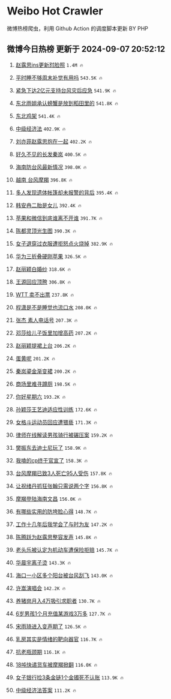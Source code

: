 # Weibo Hot Crawler 



微博热榜爬虫，利用 Github Action 的调度脚本更新 BY PHP 


## 微博今日热榜 更新于 2024-09-07 20:52:12 
1. [赵露思ins更新怼脸照](https://s.weibo.com/weibo?q=%23%E8%B5%B5%E9%9C%B2%E6%80%9Dins%E6%9B%B4%E6%96%B0%E6%80%BC%E8%84%B8%E7%85%A7%23&t=31&band_rank=1&Refer=top) `1.4M 🔥` 

1. [平时睡不够周末补觉有用吗](https://s.weibo.com/weibo?q=%23%E5%B9%B3%E6%97%B6%E7%9D%A1%E4%B8%8D%E5%A4%9F%E5%91%A8%E6%9C%AB%E8%A1%A5%E8%A7%89%E6%9C%89%E7%94%A8%E5%90%97%23&t=31&band_rank=2&Refer=top) `543.5K 🔥` 

1. [紧急下达2亿元支持台风灾后应急](https://s.weibo.com/weibo?q=%23%E7%B4%A7%E6%80%A5%E4%B8%8B%E8%BE%BE2%E4%BA%BF%E5%85%83%E6%94%AF%E6%8C%81%E5%8F%B0%E9%A3%8E%E7%81%BE%E5%90%8E%E5%BA%94%E6%80%A5%23&t=31&band_rank=3&Refer=top) `541.9K 🔥` 

1. [东北雨姐承认螃蟹是放到稻田里的](https://s.weibo.com/weibo?q=%23%E4%B8%9C%E5%8C%97%E9%9B%A8%E5%A7%90%E6%89%BF%E8%AE%A4%E8%9E%83%E8%9F%B9%E6%98%AF%E6%94%BE%E5%88%B0%E7%A8%BB%E7%94%B0%E9%87%8C%E7%9A%84%23&t=31&band_rank=4&Refer=top) `541.8K 🔥` 

1. [东北鸡架](https://s.weibo.com/weibo?q=%E4%B8%9C%E5%8C%97%E9%B8%A1%E6%9E%B6&t=31&band_rank=5&Refer=top) `541.4K 🔥` 

1. [中级经济法](https://s.weibo.com/weibo?q=%E4%B8%AD%E7%BA%A7%E7%BB%8F%E6%B5%8E%E6%B3%95&t=31&band_rank=6&Refer=top) `402.9K 🔥` 

1. [刘亦菲赵露思抱在一起](https://s.weibo.com/weibo?q=%23%E5%88%98%E4%BA%A6%E8%8F%B2%E8%B5%B5%E9%9C%B2%E6%80%9D%E6%8A%B1%E5%9C%A8%E4%B8%80%E8%B5%B7%23&t=31&band_rank=7&Refer=top) `402.2K 🔥` 

1. [好久不见的长发秦岚](https://s.weibo.com/weibo?q=%23%E5%A5%BD%E4%B9%85%E4%B8%8D%E8%A7%81%E7%9A%84%E9%95%BF%E5%8F%91%E7%A7%A6%E5%B2%9A%23&t=31&band_rank=8&Refer=top) `400.5K 🔥` 

1. [海南防台风最新情况](https://s.weibo.com/weibo?q=%23%E6%B5%B7%E5%8D%97%E9%98%B2%E5%8F%B0%E9%A3%8E%E6%9C%80%E6%96%B0%E6%83%85%E5%86%B5%23&t=31&band_rank=9&Refer=top) `398.0K 🔥` 

1. [越南 台风摩羯](https://s.weibo.com/weibo?q=%E8%B6%8A%E5%8D%97%20%E5%8F%B0%E9%A3%8E%E6%91%A9%E7%BE%AF&t=31&band_rank=10&Refer=top) `396.8K 🔥` 

1. [多人发现遗体帐篷却未报警的背后](https://s.weibo.com/weibo?q=%23%E5%A4%9A%E4%BA%BA%E5%8F%91%E7%8E%B0%E9%81%97%E4%BD%93%E5%B8%90%E7%AF%B7%E5%8D%B4%E6%9C%AA%E6%8A%A5%E8%AD%A6%E7%9A%84%E8%83%8C%E5%90%8E%23&t=31&band_rank=11&Refer=top) `395.4K 🔥` 

1. [韩安冉二胎是女儿](https://s.weibo.com/weibo?q=%E9%9F%A9%E5%AE%89%E5%86%89%E4%BA%8C%E8%83%8E%E6%98%AF%E5%A5%B3%E5%84%BF&t=31&band_rank=12&Refer=top) `392.4K 🔥` 

1. [苹果和微信到底谁离不开谁](https://s.weibo.com/weibo?q=%23%E8%8B%B9%E6%9E%9C%E5%92%8C%E5%BE%AE%E4%BF%A1%E5%88%B0%E5%BA%95%E8%B0%81%E7%A6%BB%E4%B8%8D%E5%BC%80%E8%B0%81%23&t=31&band_rank=13&Refer=top) `391.7K 🔥` 

1. [陈都灵顶光生图](https://s.weibo.com/weibo?q=%23%E9%99%88%E9%83%BD%E7%81%B5%E9%A1%B6%E5%85%89%E7%94%9F%E5%9B%BE%23&t=31&band_rank=14&Refer=top) `390.3K 🔥` 

1. [女子退穿过衣服遭拒怒点火烧掉](https://s.weibo.com/weibo?q=%23%E5%A5%B3%E5%AD%90%E9%80%80%E7%A9%BF%E8%BF%87%E8%A1%A3%E6%9C%8D%E9%81%AD%E6%8B%92%E6%80%92%E7%82%B9%E7%81%AB%E7%83%A7%E6%8E%89%23&t=31&band_rank=15&Refer=top) `382.9K 🔥` 

1. [华为三折叠硬刚苹果](https://s.weibo.com/weibo?q=%23%E5%8D%8E%E4%B8%BA%E4%B8%89%E6%8A%98%E5%8F%A0%E7%A1%AC%E5%88%9A%E8%8B%B9%E6%9E%9C%23&t=31&band_rank=16&Refer=top) `326.5K 🔥` 

1. [赵丽颖白婚纱](https://s.weibo.com/weibo?q=%23%E8%B5%B5%E4%B8%BD%E9%A2%96%E7%99%BD%E5%A9%9A%E7%BA%B1%23&t=31&band_rank=17&Refer=top) `318.6K 🔥` 

1. [王源回应顶胯](https://s.weibo.com/weibo?q=%23%E7%8E%8B%E6%BA%90%E5%9B%9E%E5%BA%94%E9%A1%B6%E8%83%AF%23&t=31&band_rank=18&Refer=top) `306.8K 🔥` 

1. [WTT 卖不出票](https://s.weibo.com/weibo?q=WTT%20%E5%8D%96%E4%B8%8D%E5%87%BA%E7%A5%A8&t=31&band_rank=19&Refer=top) `237.8K 🔥` 

1. [程潇是不是睡觉也流口水](https://s.weibo.com/weibo?q=%23%E7%A8%8B%E6%BD%87%E6%98%AF%E4%B8%8D%E6%98%AF%E7%9D%A1%E8%A7%89%E4%B9%9F%E6%B5%81%E5%8F%A3%E6%B0%B4%23&t=31&band_rank=20&Refer=top) `208.0K 🔥` 

1. [张杰 素人电话号](https://s.weibo.com/weibo?q=%E5%BC%A0%E6%9D%B0%20%E7%B4%A0%E4%BA%BA%E7%94%B5%E8%AF%9D%E5%8F%B7&t=31&band_rank=21&Refer=top) `207.3K 🔥` 

1. [邓莎给儿子饭里加增高药](https://s.weibo.com/weibo?q=%23%E9%82%93%E8%8E%8E%E7%BB%99%E5%84%BF%E5%AD%90%E9%A5%AD%E9%87%8C%E5%8A%A0%E5%A2%9E%E9%AB%98%E8%8D%AF%23&t=31&band_rank=22&Refer=top) `207.2K 🔥` 

1. [赵丽颖提裙上台](https://s.weibo.com/weibo?q=%23%E8%B5%B5%E4%B8%BD%E9%A2%96%E6%8F%90%E8%A3%99%E4%B8%8A%E5%8F%B0%23&t=31&band_rank=23&Refer=top) `206.2K 🔥` 

1. [蛋黄呢](https://s.weibo.com/weibo?q=%E8%9B%8B%E9%BB%84%E5%91%A2&t=31&band_rank=24&Refer=top) `201.2K 🔥` 

1. [秦岚鎏金渐变裙](https://s.weibo.com/weibo?q=%23%E7%A7%A6%E5%B2%9A%E9%8E%8F%E9%87%91%E6%B8%90%E5%8F%98%E8%A3%99%23&t=31&band_rank=25&Refer=top) `200.2K 🔥` 

1. [商场里难寻蹲厕](https://s.weibo.com/weibo?q=%23%E5%95%86%E5%9C%BA%E9%87%8C%E9%9A%BE%E5%AF%BB%E8%B9%B2%E5%8E%95%23&t=31&band_rank=26&Refer=top) `198.5K 🔥` 

1. [你好星期六](https://s.weibo.com/weibo?q=%E4%BD%A0%E5%A5%BD%E6%98%9F%E6%9C%9F%E5%85%AD&t=31&band_rank=27&Refer=top) `193.2K 🔥` 

1. [孙颖莎王艺迪适应性训练](https://s.weibo.com/weibo?q=%23%E5%AD%99%E9%A2%96%E8%8E%8E%E7%8E%8B%E8%89%BA%E8%BF%AA%E9%80%82%E5%BA%94%E6%80%A7%E8%AE%AD%E7%BB%83%23&t=31&band_rank=28&Refer=top) `172.6K 🔥` 

1. [女格斗运动员回应遭猥亵](https://s.weibo.com/weibo?q=%23%E5%A5%B3%E6%A0%BC%E6%96%97%E8%BF%90%E5%8A%A8%E5%91%98%E5%9B%9E%E5%BA%94%E9%81%AD%E7%8C%A5%E4%BA%B5%23&t=31&band_rank=29&Refer=top) `171.3K 🔥` 

1. [律师在线解读男孩骑行被碾压案](https://s.weibo.com/weibo?q=%23%E5%BE%8B%E5%B8%88%E5%9C%A8%E7%BA%BF%E8%A7%A3%E8%AF%BB%E7%94%B7%E5%AD%A9%E9%AA%91%E8%A1%8C%E8%A2%AB%E7%A2%BE%E5%8E%8B%E6%A1%88%23&t=31&band_rank=30&Refer=top) `159.2K 🔥` 

1. [樊振东去迪士尼玩了](https://s.weibo.com/weibo?q=%23%E6%A8%8A%E6%8C%AF%E4%B8%9C%E5%8E%BB%E8%BF%AA%E5%A3%AB%E5%B0%BC%E7%8E%A9%E4%BA%86%23&t=31&band_rank=31&Refer=top) `158.9K 🔥` 

1. [我嗑的cp终于官宣了](https://s.weibo.com/weibo?q=%E6%88%91%E5%97%91%E7%9A%84cp%E7%BB%88%E4%BA%8E%E5%AE%98%E5%AE%A3%E4%BA%86&t=31&band_rank=32&Refer=top) `158.3K 🔥` 

1. [台风摩羯已致3人死亡95人受伤](https://s.weibo.com/weibo?q=%23%E5%8F%B0%E9%A3%8E%E6%91%A9%E7%BE%AF%E5%B7%B2%E8%87%B43%E4%BA%BA%E6%AD%BB%E4%BA%A195%E4%BA%BA%E5%8F%97%E4%BC%A4%23&t=31&band_rank=33&Refer=top) `157.8K 🔥` 

1. [让祝绪丹抓狂张翰只需说两个字](https://s.weibo.com/weibo?q=%E8%AE%A9%E7%A5%9D%E7%BB%AA%E4%B8%B9%E6%8A%93%E7%8B%82%E5%BC%A0%E7%BF%B0%E5%8F%AA%E9%9C%80%E8%AF%B4%E4%B8%A4%E4%B8%AA%E5%AD%97&t=31&band_rank=34&Refer=top) `156.8K 🔥` 

1. [摩羯登陆海南文昌](https://s.weibo.com/weibo?q=%23%E6%91%A9%E7%BE%AF%E7%99%BB%E9%99%86%E6%B5%B7%E5%8D%97%E6%96%87%E6%98%8C%23&t=31&band_rank=35&Refer=top) `156.0K 🔥` 

1. [有哪些实用的防垮脸心得](https://s.weibo.com/weibo?q=%E6%9C%89%E5%93%AA%E4%BA%9B%E5%AE%9E%E7%94%A8%E7%9A%84%E9%98%B2%E5%9E%AE%E8%84%B8%E5%BF%83%E5%BE%97&t=31&band_rank=36&Refer=top) `148.7K 🔥` 

1. [工作十几年后我学会了与时为友](https://s.weibo.com/weibo?q=%E5%B7%A5%E4%BD%9C%E5%8D%81%E5%87%A0%E5%B9%B4%E5%90%8E%E6%88%91%E5%AD%A6%E4%BC%9A%E4%BA%86%E4%B8%8E%E6%97%B6%E4%B8%BA%E5%8F%8B&t=31&band_rank=37&Refer=top) `147.2K 🔥` 

1. [陈腾跃为赵露思整容发声](https://s.weibo.com/weibo?q=%23%E9%99%88%E8%85%BE%E8%B7%83%E4%B8%BA%E8%B5%B5%E9%9C%B2%E6%80%9D%E6%95%B4%E5%AE%B9%E5%8F%91%E5%A3%B0%23&t=31&band_rank=38&Refer=top) `145.8K 🔥` 

1. [老头乐被认定为机动车遭保险拒赔](https://s.weibo.com/weibo?q=%23%E8%80%81%E5%A4%B4%E4%B9%90%E8%A2%AB%E8%AE%A4%E5%AE%9A%E4%B8%BA%E6%9C%BA%E5%8A%A8%E8%BD%A6%E9%81%AD%E4%BF%9D%E9%99%A9%E6%8B%92%E8%B5%94%23&t=31&band_rank=39&Refer=top) `145.7K 🔥` 

1. [华晨宇离子烫](https://s.weibo.com/weibo?q=%23%E5%8D%8E%E6%99%A8%E5%AE%87%E7%A6%BB%E5%AD%90%E7%83%AB%23&t=31&band_rank=40&Refer=top) `143.3K 🔥` 

1. [海口一小区多个阳台被台风刮飞](https://s.weibo.com/weibo?q=%23%E6%B5%B7%E5%8F%A3%E4%B8%80%E5%B0%8F%E5%8C%BA%E5%A4%9A%E4%B8%AA%E9%98%B3%E5%8F%B0%E8%A2%AB%E5%8F%B0%E9%A3%8E%E5%88%AE%E9%A3%9E%23&t=31&band_rank=41&Refer=top) `143.0K 🔥` 

1. [许嵩演唱会](https://s.weibo.com/weibo?q=%E8%AE%B8%E5%B5%A9%E6%BC%94%E5%94%B1%E4%BC%9A&t=31&band_rank=42&Refer=top) `142.2K 🔥` 

1. [养猪岗月入4万吸引求职者](https://s.weibo.com/weibo?q=%23%E5%85%BB%E7%8C%AA%E5%B2%97%E6%9C%88%E5%85%A54%E4%B8%87%E5%90%B8%E5%BC%95%E6%B1%82%E8%81%8C%E8%80%85%23&t=31&band_rank=43&Refer=top) `130.7K 🔥` 

1. [6岁男孩1个月充值某游戏3万多](https://s.weibo.com/weibo?q=%236%E5%B2%81%E7%94%B7%E5%AD%A91%E4%B8%AA%E6%9C%88%E5%85%85%E5%80%BC%E6%9F%90%E6%B8%B8%E6%88%8F3%E4%B8%87%E5%A4%9A%23&t=31&band_rank=44&Refer=top) `127.7K 🔥` 

1. [宋雨琦进入变声期了](https://s.weibo.com/weibo?q=%E5%AE%8B%E9%9B%A8%E7%90%A6%E8%BF%9B%E5%85%A5%E5%8F%98%E5%A3%B0%E6%9C%9F%E4%BA%86&t=31&band_rank=45&Refer=top) `126.5K 🔥` 

1. [乳房其实是情绪的靶向器官](https://s.weibo.com/weibo?q=%23%E4%B9%B3%E6%88%BF%E5%85%B6%E5%AE%9E%E6%98%AF%E6%83%85%E7%BB%AA%E7%9A%84%E9%9D%B6%E5%90%91%E5%99%A8%E5%AE%98%23&t=31&band_rank=46&Refer=top) `116.7K 🔥` 

1. [抗老瓶颈期](https://s.weibo.com/weibo?q=%E6%8A%97%E8%80%81%E7%93%B6%E9%A2%88%E6%9C%9F&t=31&band_rank=47&Refer=top) `116.1K 🔥` 

1. [18吨快递货车被摩羯掀翻](https://s.weibo.com/weibo?q=%2318%E5%90%A8%E5%BF%AB%E9%80%92%E8%B4%A7%E8%BD%A6%E8%A2%AB%E6%91%A9%E7%BE%AF%E6%8E%80%E7%BF%BB%23&t=31&band_rank=48&Refer=top) `116.0K 🔥` 

1. [女子银行捡3条金链1个金镯死不认账](https://s.weibo.com/weibo?q=%23%E5%A5%B3%E5%AD%90%E9%93%B6%E8%A1%8C%E6%8D%A13%E6%9D%A1%E9%87%91%E9%93%BE1%E4%B8%AA%E9%87%91%E9%95%AF%E6%AD%BB%E4%B8%8D%E8%AE%A4%E8%B4%A6%23&t=31&band_rank=49&Refer=top) `113.9K 🔥` 

1. [中级经济法答案](https://s.weibo.com/weibo?q=%E4%B8%AD%E7%BA%A7%E7%BB%8F%E6%B5%8E%E6%B3%95%E7%AD%94%E6%A1%88&t=31&band_rank=50&Refer=top) `111.2K 🔥` 

